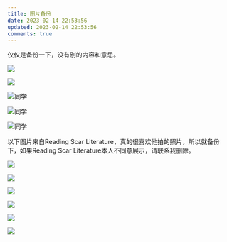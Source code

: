 ```yaml
---
title: 图片备份
date: 2023-02-14 22:53:56
updated: 2023-02-14 22:53:56
comments: true
---
```

仅仅是备份一下，没有别的内容和意思。

![](/images/uploads/1676386523087.jpeg)

![](/images/uploads/1676386532442.jpeg)

![同学](/images/uploads/1676386603672.jpeg "同学")

![同学](/images/uploads/1676386611193.jpeg "同学")

![同学](/images/uploads/1676386657740.jpeg "同学")

以下图片来自Reading Scar Literature，真的很喜欢他拍的照片，所以就备份下，如果Reading Scar Literature本人不同意展示，请联系我删除。

![](/images/uploads/1676387177309.jpeg)

![](/images/uploads/1676387660635.jpeg)

![](/images/uploads/1676387180757.jpeg)

![](/images/uploads/1676387185015.jpeg)

![](/images/uploads/1676387670456.jpeg)

![](/images/uploads/1676387188842.jpeg)